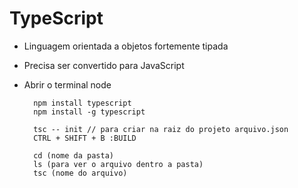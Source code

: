 <h1>TypeScript</h1>

* Linguagem orientada a objetos fortemente tipada

* Precisa ser convertido para JavaScript

* Abrir o terminal node

        npm install typescript 
        npm install -g typescript
        
        tsc -- init // para criar na raiz do projeto arquivo.json
        CTRL + SHIFT + B :BUILD

        cd (nome da pasta)
        ls (para ver o arquivo dentro a pasta)
        tsc (nome do arquivo) 



